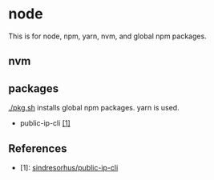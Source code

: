 # node

This is for node, npm, yarn, nvm, and global npm packages.

## nvm


## packages

[./pkg.sh](pkg.sh) installs global npm packages. yarn is used.

- public-ip-cli [[1]](#1)

## References

- <a name="1">[1]</a>: [sindresorhus/public-ip-cli](https://github.com/sindresorhus/public-ip-cli)